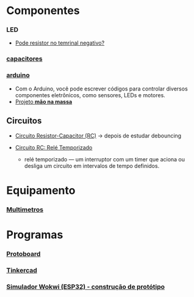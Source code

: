 # Componentes

### LED

- [Pode resistor no temrinal negativo?](https://www.youtube.com/watch?v=zxkB4cPuJC8)

### [capacitores](https://www.youtube.com/watch?v=C54Cp819Ebc)

### [arduino](https://www.youtube.com/watch?v=1ENiVwk8idM)

- Com o Arduino, você pode escrever códigos para controlar diversos componentes eletrônicos, como sensores, LEDs e motores.
- [Projeto **mão na massa**](https://www.youtube.com/watch?v=t0tCMcDhbZE)

## Circuitos

- [Circuito Resistor-Capacitor (RC)](https://www.youtube.com/watch?v=yb8Qf0C0Ozc) -> depois de estudar debouncing

- [Circuito RC: Relé Temporizado](https://www.youtube.com/watch?v=wWs8FF4B_yM)
    - relé temporizado — um interruptor com um timer que aciona ou desliga um circuito em intervalos de tempo definidos.

# Equipamento
### [Multimetros](https://www.youtube.com/watch?v=1WIWrmc-rBk)

# Programas
### [Protoboard](https://www.youtube.com/watch?v=DfU6llvIMcM)

### [Tinkercad](https://www.youtube.com/watch?v=YFq9nPDs0SY)

### [Simulador Wokwi (ESP32) - construção de protótipo](https://www.youtube.com/watch?v=qykWPjgrCDs)